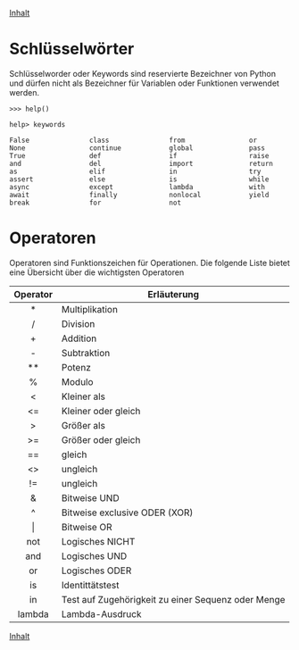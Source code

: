 [Inhalt](../agenda.md)

# Schlüsselwörter
Schlüsselworder oder Keywords sind reservierte Bezeichner von Python und dürfen nicht als Bezeichner für Variablen oder Funktionen verwendet werden.

```console
>>> help()

help> keywords

False               class               from                or
None                continue            global              pass
True                def                 if                  raise
and                 del                 import              return
as                  elif                in                  try
assert              else                is                  while
async               except              lambda              with
await               finally             nonlocal            yield
break               for                 not
```

# Operatoren
Operatoren sind Funktionszeichen für Operationen. Die folgende Liste bietet eine Übersicht über die wichtigsten Operatoren

| Operator | Erläuterung |
| :---: |---|
| * | Multiplikation |
| / | Division |
| + | Addition |
| - | Subtraktion |
| ** | Potenz|
| % | Modulo |
| < | Kleiner als |
| <= | Kleiner oder gleich |
| > | Größer als |
| >= | Größer oder gleich |
| == | gleich |
| <> | ungleich |
| != | ungleich |
| & | Bitweise UND|
| ^ | Bitweise exclusive ODER (XOR)|
| \| | Bitweise OR|
| not | Logisches NICHT |
| and | Logisches UND |
| or | Logisches ODER |
| is | Identittätstest |
| in | Test auf Zugehörigkeit zu einer Sequenz oder Menge |
| lambda | Lambda-Ausdruck |

[Inhalt](../agenda.md)
